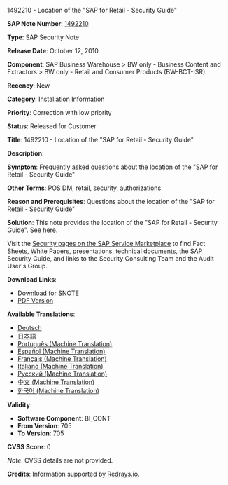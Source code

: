 1492210 - Location of the "SAP for Retail - Security Guide"

**SAP Note Number**: [1492210](https://me.sap.com/notes/1492210)

**Type**: SAP Security Note

**Release Date**: October 12, 2010

**Component**: SAP Business Warehouse > BW only - Business Content and Extractors > BW only - Retail and Consumer Products (BW-BCT-ISR)

**Recency**: New

**Category**: Installation Information

**Priority**: Correction with low priority

**Status**: Released for Customer

**Title**: 1492210 - Location of the "SAP for Retail - Security Guide"

**Description**:

**Symptom**: Frequently asked questions about the location of the "SAP for Retail - Security Guide"

**Other Terms**: POS DM, retail, security, authorizations

**Reason and Prerequisites**: Questions about the location of the "SAP for Retail - Security Guide"

**Solution**: This note provides the location of the "SAP for Retail - Security Guide". See [here](https://websmp207.sap-ag.de/~sapidb/011000358700005431312005E).

Visit the [Security pages on the SAP Service Marketplace](http://service.sap.com/security) to find Fact Sheets, White Papers, presentations, technical documents, the SAP Security Guide, and links to the Security Consulting Team and the Audit User's Group.

**Download Links**:

- [Download for SNOTE](https://notesdownloads.sap.com/note/0040000017071352017)
- [PDF Version](https://userapps.support.sap.com/sap/support/sfm/notes/print/0001492210?language=en-US&token=062CB13DCE241CDDAC0058342CAEC0B2)

**Available Translations**:

- [Deutsch](https://me.sap.com/notes/1492210/D)
- [日本語](https://me.sap.com/notes/1492210/J)
- [Português (Machine Translation)](https://me.sap.com/notes/1492210/P)
- [Español (Machine Translation)](https://me.sap.com/notes/1492210/S)
- [Français (Machine Translation)](https://me.sap.com/notes/1492210/F)
- [Italiano (Machine Translation)](https://me.sap.com/notes/1492210/I)
- [Русский (Machine Translation)](https://me.sap.com/notes/1492210/R)
- [中文 (Machine Translation)](https://me.sap.com/notes/1492210/1)
- [한국어 (Machine Translation)](https://me.sap.com/notes/1492210/3)

**Validity**:

- **Software Component**: BI_CONT
- **From Version**: 705
- **To Version**: 705

**CVSS Score**: 0

*Note*: CVSS details are not provided.

**Credits**: Information supported by [Redrays.io](https://redrays.io).